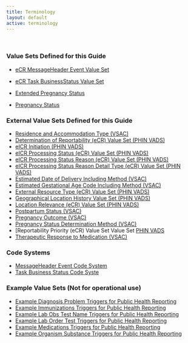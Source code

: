 ```yaml
---
title: Terminology
layout: default
active: terminology
---
```

<!-- { :.no_toc } -->
<!-- TOC  the css styling for this is \pages\assets\css\project.css under 'markdown-toc'-->
<!-- * Do not remove this line (it will not be displayed)
{:toc} -->
<!-- end TOC -->

<br/>

### Value Sets Defined for this Guide


- [eCR MessageHeader Event Value Set](ValueSet-valueset-ecr-messageheader-event.html)
- [eCR Task BusinessStatus Value Set](ValueSet-valueset-ecr-task-businessstatus.html)

- [Extended Pregnancy Status](ValueSet-2.16.840.1.113762.1.4.1099.24.html)
- [Pregnancy Status](ValueSet-pregnancy-status.html)

### External Value Sets Defined for this Guide

- [Residence and Accommodation Type (VSAC)](https://vsac.nlm.nih.gov/valueset/2.16.840.1.113883.11.20.9.49/expansion)
- [Determination of Reportability (eCR) Value Set (PHIN VADS)](https://phinvads.cdc.gov/vads/ViewValueSet.action?oid=2.16.840.1.113883.10.20.15.2.5.3)
- [eICR Initiation (PHIN VADS)](http://phinvads.cdc.gov/vads/ViewValueSet.action?oid=2.16.840.1.113883.10.20.15)
- [eICR Processing Status (eCR) Value Set (PHIN VADS)](http://phinvads.cdc.gov/vads/ViewValueSet.action?oid=2.16.840.1.113883.10.20.15.2.5.8)
- [eICR Processing Status Reason (eCR) Value Set (PHIN VADS)](http://phinvads.cdc.gov/vads/ViewValueSet.action?oid=2.16.840.1.113883.10.20.15.2.5.7)
- [eICR Processing Status Reason Detail Type (eCR) Value Set (PHIN VADS)](http://phinvads.cdc.gov/vads/ViewValueSet.action?oid=2.16.840.1.113883.10.20.15.2.5.10)
- [Estimated Date of Delivery Including Method (VSAC)](https://vsac.nlm.nih.gov/valueset/2.16.840.1.113883.11.20.9.81/expansion)
- [Estimated Gestational Age Code Including Method (VSAC)](https://vsac.nlm.nih.gov/valueset/2.16.840.1.113883.11.20.9.82/expansion)
- [External Resource Type (eCR) Value Set (PHIN VADS)](http://phinvads.cdc.gov/vads/ViewValueSet.action?oid=2.16.840.1.113883.10.20.15.2.5.4)
- [Geographical Location History Value Set (PHIN VADS)](http://phinvads.cdc.gov/vads/ViewValueSet.action?oid=2.16.840.1.114222.4.11.3201) 
- [Location Relevance (eCR) Value Set (PHIN VADS)](https://phinvads.cdc.gov/vads/ViewValueSet.action?oid=2.16.840.1.113883.10.20.15.2.5.6)
- [Postpartum Status (VSAC)](https://vsac.nlm.nih.gov/valueset/2.16.840.1.113883.11.20.9.87/expansion)
- [Pregnancy Outcome (VSAC)](https://vsac.nlm.nih.gov/valueset/2.16.840.1.113883.11.20.9.86/expansion)
- [Pregnancy Status Determination Method (VSAC)](https://vsac.nlm.nih.gov/valueset/2.16.840.1.113883.11.20.9.80/expansion)
- [Reportability Priority (eCR) Value Set Value Set [PHIN VADS](http://phinvads.cdc.gov/vads/ViewValueSet.action?oid=2.16.840.1.113883.10.20.15.2.5.5)
- [Therapeutic Response to Medication (VSAC)](https://vsac.nlm.nih.gov/valueset/2.16.840.1.113883.10.20.15.2.5.12/expansion)

### Code Systems

- [MessageHeader Event Code System ](CodeSystem-codesystem-messageHeader-event.html)
- [Task Business Status Code Syste](CodeSystem-codesystem-task-businessStatus.html)


### Example Value Sets (Not for operational use)

- [Example Diagnosis Problem Triggers for Public Health Reporting](ValueSet-valueset-dxtc-example.html)
- [Example Immunizations Triggers for Public Health Reporting](ValueSet-valueset-iztc-example.html)
- [Example Lab Obs Test Name Triggers for Public Health Reporting](ValueSet-valueset-lrtc-example.html)
- [Example Lab Order Test Triggers for Public Health Reporting](ValueSet-valueset-lotc-example.html)
- [Example Medications Triggers for Public Health Reporting](ValueSet-valueset-mrtc-example.html)
- [Example Organism Substance Triggers for Public Health Reporting](ValueSet-valueset-ostc-example.html)